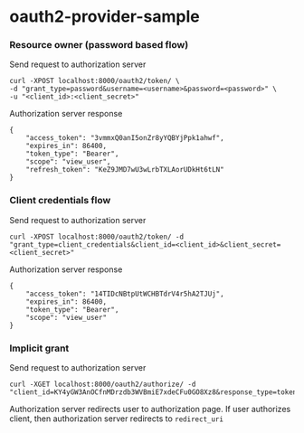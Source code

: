 # oauth2-provider-sample

### Resource owner (password based flow)
Send request to authorization server
```
curl -XPOST localhost:8000/oauth2/token/ \
-d "grant_type=password&username=<username>&password=<password>" \
-u "<client_id>:<client_secret>"
```

Authorization server response
```
{
    "access_token": "3vmmxQ0anI5onZr8yYQBYjPpk1ahwf",
    "expires_in": 86400,
    "token_type": "Bearer",
    "scope": "view_user",
    "refresh_token": "KeZ9JMD7wU3wLrbTXLAorUDkHt6tLN"
}
```

### Client credentials flow
Send request to authorization server
```
curl -XPOST localhost:8000/oauth2/token/ -d "grant_type=client_credentials&client_id=<client_id>&client_secret=<client_secret>"
```

Authorization server response
```
{
    "access_token": "14TIDcNBtpUtWCHBTdrV4r5hA2TJUj",
    "expires_in": 86400,
    "token_type": "Bearer",
    "scope": "view_user"
}
```

### Implicit grant
Send request to authorization server
```
curl -XGET localhost:8000/oauth2/authorize/ -d "client_id=KY4yGW3AnOCfnMDrzdb3WVBmiE7xdeCFu0GO8Xz8&response_type=token&redirect_uri=http://localhost:8002/" 
```
Authorization server redirects user to authorization page.
If user authorizes client, then authorization server redirects to `redirect_uri`
